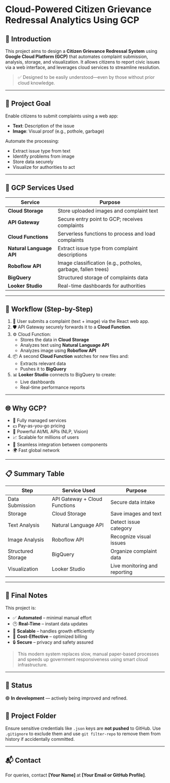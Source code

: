 # Cloud-Powered Citizen Grievance Redressal Analytics Using GCP

## 📌 Introduction

This project aims to design a **Citizen Grievance Redressal System** using **Google Cloud Platform (GCP)** that automates complaint submission, analysis, storage, and visualization. It allows citizens to report civic issues via a web interface, and leverages cloud services to streamline resolution.

> ✅ Designed to be easily understood—even by those without prior cloud knowledge.

---

## 🎯 Project Goal

Enable citizens to submit complaints using a web app:

- **Text**: Description of the issue
- **Image**: Visual proof (e.g., pothole, garbage)

Automate the processing:
- Extract issue type from text
- Identify problems from image
- Store data securely
- Visualize for authorities to act

---

## 🧠 GCP Services Used

| Service             | Purpose                                                                 |
|---------------------|-------------------------------------------------------------------------|
| **Cloud Storage**   | Store uploaded images and complaint text                                |
| **API Gateway**     | Secure entry point to GCP; receives complaints                          |
| **Cloud Functions** | Serverless functions to process and load complaints                     |
| **Natural Language API** | Extract issue type from complaint descriptions                   |
| **Roboflow API**    | Image classification (e.g., potholes, garbage, fallen trees)            |
| **BigQuery**        | Structured storage of complaints data                                   |
| **Looker Studio**   | Real-time dashboards for authorities                                    |

---

## 🔄 Workflow (Step-by-Step)

1. 🚀 User submits a complaint (text + image) via the React web app.
2. 🛡️ API Gateway securely forwards it to a **Cloud Function**.
3. ⚙️ Cloud Function:
   - Stores the data in **Cloud Storage**
   - Analyzes text using **Natural Language API**
   - Analyzes image using **Roboflow API**
4. 📦 A second **Cloud Function** watches for new files and:
   - Extracts relevant data
   - Pushes it to **BigQuery**
5. 📊 **Looker Studio** connects to BigQuery to create:
   - Live dashboards
   - Real-time performance reports

---

## 🌐 Why GCP?

- 🔧 Fully managed services
- 💵 Pay-as-you-go pricing
- 🤖 Powerful AI/ML APIs (NLP, Vision)
- 📈 Scalable for millions of users
- 🔗 Seamless integration between components
- 🌍 Fast global network

---

## 📋 Summary Table

| Step               | Service Used                         | Purpose                              |
|--------------------|--------------------------------------|--------------------------------------|
| Data Submission    | API Gateway + Cloud Functions        | Secure data intake                   |
| Storage            | Cloud Storage                        | Save images and text                 |
| Text Analysis      | Natural Language API                 | Detect issue category                |
| Image Analysis     | Roboflow API                         | Recognize visual issues              |
| Structured Storage | BigQuery                             | Organize complaint data              |
| Visualization      | Looker Studio                        | Live monitoring and reporting        |

---

## 🔐 Final Notes

This project is:
- ✅ **Automated** – minimal manual effort
- 🕐 **Real-Time** – instant data updates
- 📏 **Scalable** – handles growth efficiently
- 💸 **Cost-Effective** – optimized billing
- 🔒 **Secure** – privacy and safety assured

> This modern system replaces slow, manual paper-based processes and speeds up government responsiveness using smart cloud infrastructure.

---

## 🚧 Status

🟢 **In development** — actively being improved and refined.

## 📁 Project Folder

Ensure sensitive credentials like `.json` keys are **not pushed** to GitHub. Use `.gitignore` to exclude them and use `git filter-repo` to remove them from history if accidentally committed.

---

## 📬 Contact

For queries, contact **[Your Name]** at **[Your Email or GitHub Profile]**.
